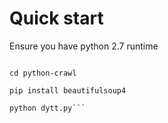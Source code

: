 # Quick start

Ensure you have python 2.7 runtime

```git clone https://github.com/wenpengfei/python-crawl.git

cd python-crawl

pip install beautifulsoup4

python dytt.py```
